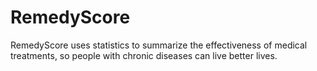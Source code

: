 # RemedyScore

RemedyScore uses statistics to summarize the effectiveness of medical treatments, so people with chronic diseases can live better lives.

